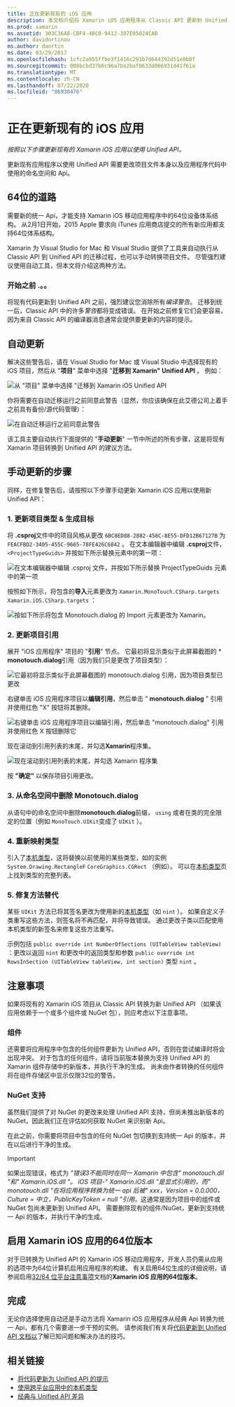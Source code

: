 ```yaml
---
title: 正在更新现有的 iOS 应用
description: 本文档介绍将 Xamarin iOS 应用程序从 Classic API 更新到 Unified API 时必须遵循的步骤。
ms.prod: xamarin
ms.assetid: 303C36A8-CBF4-48C0-9412-387E95024CAB
author: davidortinau
ms.author: daortin
ms.date: 03/29/2017
ms.openlocfilehash: 1cfc2a955ffbe3f1416c291b7d644392d51e0b8f
ms.sourcegitcommit: 008bcbd37b6c96a7be2baf0633d066931d41f61a
ms.translationtype: MT
ms.contentlocale: zh-CN
ms.lasthandoff: 07/22/2020
ms.locfileid: "86930476"
---
```

# <a name="updating-existing-ios-apps"></a>正在更新现有的 iOS 应用

_按照以下步骤更新现有的 Xamarin iOS 应用以使用 Unified API。_

更新现有应用程序以使用 Unified API 需要更改项目文件本身以及应用程序代码中使用的命名空间和 Api。

## <a name="the-road-to-64-bits"></a>64位的道路

需要新的统一 Api，才能支持 Xamarin iOS 移动应用程序中的64位设备体系结构。 从2月1日开始，2015 Apple 要求向 iTunes 应用商店提交的所有新应用都支持64位体系结构。

Xamarin 为 Visual Studio for Mac 和 Visual Studio 提供了工具来自动执行从 Classic API 到 Unified API 的迁移过程，也可以手动转换项目文件。 尽管强烈建议使用自动工具，但本文将介绍这两种方法。

### <a name="before-you-start"></a>开始之前 .。。

将现有代码更新到 Unified API 之前，强烈建议您消除所有*编译警告*。 迁移到统一后，Classic API 中的许多*警告*都将变成错误。 在开始之前修复它们会更容易，因为来自 Classic API 的编译器消息通常会提供要更新的内容的提示。

## <a name="automated-updating"></a>自动更新

解决这些警告后，请在 Visual Studio for Mac 或 Visual Studio 中选择现有的 iOS 项目，然后从 "**项目**" 菜单中选择 "**迁移到 Xamarin" Unified API** 。 例如：

![从 "项目" 菜单中选择 "迁移到 Xamarin iOS Unified API](updating-ios-apps-images/beta-tool1.png)

你将需要在自动迁移运行之前同意此警告（显然，你应该确保在此艾德公司上着手之前具有备份/源代码管理）：

![在自动迁移运行之前同意此警告](updating-ios-apps-images/beta-tool2.png)

该工具主要自动执行下面提供的 "**手动更新**" 一节中所述的所有步骤，这是将现有 Xamarin 项目转换到 Unified API 的建议方法。

## <a name="steps-to-update-manually"></a>手动更新的步骤

同样，在修复警告后，请按照以下步骤手动更新 Xamarin iOS 应用以使用新 Unified API：

### <a name="1-update-project-type--build-target"></a>1. 更新项目类型 & 生成目标

将 **.csproj**文件中的项目风格从更改 `6BC8ED88-2882-458C-8E55-DFD12B67127B` 为 `FEACFBD2-3405-455C-9665-78FE426C6842` 。 在文本编辑器中编辑 **.csproj**文件， `<ProjectTypeGuids>` 并按如下所示替换元素中的第一项：

![在文本编辑器中编辑 .csproj 文件，并按如下所示替换 ProjectTypeGuids 元素中的第一项](updating-ios-apps-images/csproj.png)

按照如下所示，将包含的**导入**元素更改为 `Xamarin.MonoTouch.CSharp.targets` `Xamarin.iOS.CSharp.targets` ：

![按如下所示将包含 Monotouch.dialog 的 Import 元素更改为 Xamarin。](updating-ios-apps-images/csproj2.png)

### <a name="2-update-project-references"></a>2. 更新项目引用

展开 "iOS 应用程序" 项目的 "**引用**" 节点。 它最初将显示类似于此屏幕截图的 * **monotouch.dialog**引用（因为我们只是更改了项目类型）：

![它最初将显示类似于此屏幕截图的 monotouch.dialog 引用，因为项目类型已更改](updating-ios-apps-images/references.png)

右键单击 iOS 应用程序项目以**编辑引用**，然后单击 " **monotouch.dialog** " 引用并使用红色 "X" 按钮将其删除。

![右键单击 iOS 应用程序项目以编辑引用，然后单击 "monotouch.dialog" 引用并使用红色 X 按钮删除它](updating-ios-apps-images/references-delete-monotouch-sml.png)

现在滚动到引用列表的末尾，并勾选**Xamarin**程序集。

![现在滚动到引用列表的末尾，并勾选 Xamarin 程序集](updating-ios-apps-images/references-add-xamarinios-sml.png)

按 **"确定"** 以保存项目引用更改。

### <a name="3-remove-monotouch-from-namespaces"></a>3. 从命名空间中删除 Monotouch.dialog

从语句中的命名空间中删除**monotouch.dialog**前缀， `using` 或者在类的完全限定的位置（例如 `MonoTouch.UIKit`变成了 `UIKit` ）。

### <a name="4-remap-types"></a>4. 重新映射类型

引入了[本机类型](~/cross-platform/macios/nativetypes.md)，这将替换以前使用的某些类型，如的实例 `System.Drawing.RectangleF` `CoreGraphics.CGRect` （例如）。 可以在[本机类型](~/cross-platform/macios/nativetypes.md)页上找到类型的完整列表。

### <a name="5-fix-method-overrides"></a>5. 修复方法替代

某些 `UIKit` 方法已将其签名更改为使用新的[本机类型](~/cross-platform/macios/nativetypes.md)（如 `nint` ）。 如果自定义子类重写这些方法，则签名将不再匹配，并将导致错误。 通过更改子类以匹配使用本机类型的新签名来修复这些方法重写。

示例包括 `public override int NumberOfSections (UITableView tableView)` ：更改以返回 `nint` 和更改中的返回类型和参数 `public override int RowsInSection (UITableView tableView, int section)` 类型 `nint` 。

## <a name="considerations"></a>注意事项

如果将现有的 Xamarin iOS 项目从 Classic API 转换为新 Unified API （如果该应用依赖于一个或多个组件或 NuGet 包），则应考虑以下注意事项。

### <a name="components"></a>组件

还需要将应用程序中包含的任何组件更新为 Unified API，否则在尝试编译时将会出现冲突。 对于包含的任何组件，请将当前版本替换为支持 Unified API 的 Xamarin 组件存储中的新版本，并执行干净的生成。 尚未由作者转换的任何组件将在组件存储区中显示仅限32位的警告。

### <a name="nuget-support"></a>NuGet 支持

虽然我们提供了对 NuGet 的更改来处理 Unified API 支持，但尚未推出新版本的 NuGet，因此我们正在评估如何获取 NuGet 来识别新 Api。

在此之前，你需要将项目中包含的任何 NuGet 包切换到支持统一 Api 的版本，并在以后进行干净的生成。

> [!IMPORTANT]
> 如果出现错误，格式为 _"错误3不能同时在同一 Xamarin 中包含" monotouch.dll "和" Xamarin.iOS.dll "。 iOS 项目-" Xamarin.iOS.dll "是显式引用的，而" monotouch.dll "在将应用程序转换为统一 api 后被" xxx，Version = 0.0.000，Culture = 中立，PublicKeyToken = null "引用_，这通常是因为项目中的组件或 NuGet 包尚未更新到 Unified API。 需要删除现有的组件/NuGet，更新到支持统一 Api 的版本，并执行干净的生成。

## <a name="enabling-64-bit-builds-of-xamarinios-apps"></a>启用 Xamarin iOS 应用的64位版本

对于已转换为 Unified API 的 Xamarin iOS 移动应用程序，开发人员仍需从应用的选项中为64位计算机启用应用程序的构建。 有关启用64位生成的详细说明，请参阅启用[32/64 位平台注意事项](~/cross-platform/macios/32-and-64/index.md#enable-64)文档的**Xamarin iOS 应用的64位版本**。

## <a name="finishing-up"></a>完成

无论你选择使用自动还是手动方法将 Xamarin iOS 应用程序从经典 Api 转换为统一 Api，都有几个需要进一步干预的实例。 请参阅我们有关将[代码更新到 Unified API 文档以](~/cross-platform/macios/unified/updating-tips.md)了解已知问题和解决办法的技巧。

## <a name="related-links"></a>相关链接

- [将代码更新为 Unified API 的提示](~/cross-platform/macios/unified/updating-tips.md)
- [使用跨平台应用中的本机类型](~/cross-platform/macios/native-types-cross-platform.md)
- [经典与 Unified API 差异](https://github.com/xamarin/release-notes-archive/blob/master/release-notes/ios/api_changes/classic-vs-unified-8.6.0/index.md)
